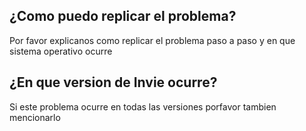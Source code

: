 ## ¿Como puedo replicar el problema?
Por favor explicanos como replicar el problema paso a paso y en que sistema operativo ocurre
## ¿En que version de Invie ocurre?
Si este problema ocurre en todas las versiones porfavor tambien mencionarlo
